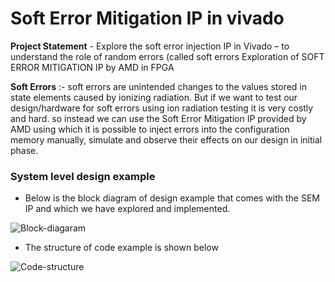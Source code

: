 # Soft Error Mitigation IP in vivado 

**Project Statement** - Explore the soft error injection IP in Vivado – to understand the role of random errors (called soft errors
Exploration of SOFT ERROR MITIGATION IP by AMD in FPGA

 **Soft Errors** :- soft errors are unintended changes to the values stored in state elements caused by ionizing radiation.
 But if we want to test our design/hardware for soft errors using ion radiation testing it is very costly and hard. so instead we can use the Soft Error Mitigation IP provided by AMD using which it is possible to inject errors into the configuration memory manually, simulate and observe their effects on our design in initial phase.

 ### System level design example

- Below is the block diagram of design example that comes with the SEM IP and which we have explored and implemented. 


 ![Block-diagaram](https://github.com/dillibabuporlapothula/VL505_FPGA_PROJECT/assets/141803312/69dc9b24-6dcd-4692-b4cc-b9cefe5d67e3)



 - The structure of code example is shown below

   

  ![Code-structure](https://github.com/dillibabuporlapothula/VL505_FPGA_PROJECT/assets/141803312/5410c2cd-381f-41d5-a7e5-451d300aeaaa)


 


